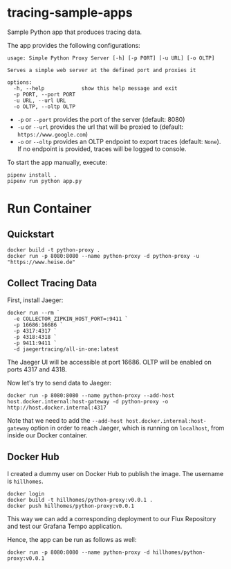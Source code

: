 # tracing-sample-apps
Sample Python app that produces tracing data.

The app provides the following configurations:
```
usage: Simple Python Proxy Server [-h] [-p PORT] [-u URL] [-o OLTP]

Serves a simple web server at the defined port and proxies it

options:
  -h, --help            show this help message and exit
  -p PORT, --port PORT
  -u URL, --url URL
  -o OLTP, --oltp OLTP
```
- `-p` or `--port` provides the port of the server (default: 8080)
- `-u` or `--url` provides the url that will be proxied to (default: `https://www.google.com`)
- `-o` or `--oltp` provides an OLTP endpoint to export traces (default: `None`). If no endpoint is provided, traces will be logged to console.

To start the app manually, execute:
```
pipenv install .
pipenv run python app.py
```

# Run Container
## Quickstart
```
docker build -t python-proxy .
docker run -p 8080:8080 --name python-proxy -d python-proxy -u "https://www.heise.de"
```

## Collect Tracing Data
First, install Jaeger:
```
docker run --rm `
  -e COLLECTOR_ZIPKIN_HOST_PORT=:9411 `
  -p 16686:16686 `
  -p 4317:4317 `
  -p 4318:4318 `
  -p 9411:9411 `
  -d jaegertracing/all-in-one:latest
```
The Jaeger UI will be accessible at port 16686. OLTP will be enabled on ports 4317 and 4318.

Now let's try to send data to Jaeger:
```
docker run -p 8080:8080 --name python-proxy --add-host host.docker.internal:host-gateway -d python-proxy -o http://host.docker.internal:4317
```
Note that we need to add the `--add-host host.docker.internal:host-gateway` option in order to reach Jaeger, which is running on `localhost`, from inside our Docker container.

## Docker Hub
I created a dummy user on Docker Hub to publish the image. The username is `hillhomes`.
```
docker login
docker build -t hillhomes/python-proxy:v0.0.1 .
docker push hillhomes/python-proxy:v0.0.1
```
This way we can add a corresponding deployment to our Flux Repository and test our Grafana Tempo application.

Hence, the app can be run as follows as well:
```
docker run -p 8080:8080 --name python-proxy -d hillhomes/python-proxy:v0.0.1
```